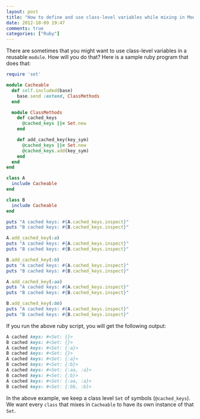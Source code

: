 ```yaml
---
layout: post
title: "How to define and use class-level variables while mixing in Modules"
date: 2012-10-09 19:47
comments: true
categories: ["Ruby"] 
---
```


There are sometimes that you might want to use class-level variables in a reusable `module`. How will you do that? Here is a sample ruby program that does that:

``` ruby Example of Modules and class-level variables
require 'set'

module Cacheable
  def self.included(base)
    base.send :extend, ClassMethods
  end

  module ClassMethods
    def cached_keys
      @cached_keys ||= Set.new
    end

    def add_cached_key(key_sym)
      @cached_keys ||= Set.new
      @cached_keys.add(key_sym)
    end
  end
end

class A
  include Cacheable
end

class B
  include Cacheable
end

puts "A cached keys: #{A.cached_keys.inspect}"
puts "B cached keys: #{B.cached_keys.inspect}"

A.add_cached_key(:a)
puts "A cached keys: #{A.cached_keys.inspect}"
puts "B cached keys: #{B.cached_keys.inspect}"

B.add_cached_key(:b)
puts "A cached keys: #{A.cached_keys.inspect}"
puts "B cached keys: #{B.cached_keys.inspect}"

A.add_cached_key(:aa)
puts "A cached keys: #{A.cached_keys.inspect}"
puts "B cached keys: #{B.cached_keys.inspect}"

B.add_cached_key(:bb)
puts "A cached keys: #{A.cached_keys.inspect}"
puts "B cached keys: #{B.cached_keys.inspect}"
```
If you run the above ruby script, you will get the following output:

``` ruby Output of running the above ruby script
A cached keys: #<Set: {}>
B cached keys: #<Set: {}>
A cached keys: #<Set: {:a}>
B cached keys: #<Set: {}>
A cached keys: #<Set: {:a}>
B cached keys: #<Set: {:b}>
A cached keys: #<Set: {:aa, :a}>
B cached keys: #<Set: {:b}>
A cached keys: #<Set: {:aa, :a}>
B cached keys: #<Set: {:bb, :b}>
```

In the above example, we keep a class level `Set` of symbols (`@cached_keys`). We want every `class` that mixes in `Cacheable` to have its own instance of that `Set`.

